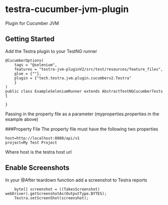 # testra-cucumber-jvm-plugin
Plugin for Cucumber JVM

## Getting Started
Add the Testra plugin to your TestNG runner
```$xslt
@CucumberOptions(
    tags = "@selenium",
    features = "testra-jvm-pluginV2/src/test/resources/feature_files",
    glue = {""},
    plugin = {"tech.testra.jvm.plugin.cucumberv2.Testra"
    }
)
public class ExampleSeleniumRunner extends AbstractTestNGCucumberTests {

}
```

Passing in the property file as a parameter (myproperties.properties in the example above)

###Property File
The property file must have the following two properties
```$xslt
host=http://localhost:8080/api/v1
project=My Test Project
```
Where host is the testra host url

## Enable Screenshots
In your @After teardown function add a screenshot to Testra reports
```$xslt
    byte[] screenshot = ((TakesScreenshot) webDriver).getScreenshotAs(OutputType.BYTES);
    Testra.setScreenShot(screenshot);
```
